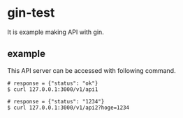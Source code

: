 # gin-test

It is example making API with gin.

## example

This API server can be accessed with following command.

```
# response = {"status": "ok"}
$ curl 127.0.0.1:3000/v1/api1

# response = {"status": "1234"}
$ curl 127.0.0.1:3000/v1/api2?hoge=1234
```
